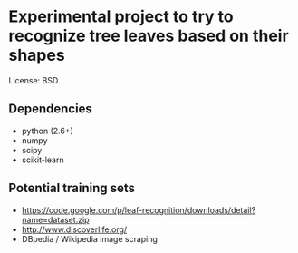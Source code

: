 # Experimental project to try to recognize tree leaves based on their shapes

License: BSD

## Dependencies

 - python (2.6+)
 - numpy
 - scipy
 - scikit-learn

## Potential training sets

 - https://code.google.com/p/leaf-recognition/downloads/detail?name=dataset.zip
 - http://www.discoverlife.org/
 - DBpedia / Wikipedia image scraping